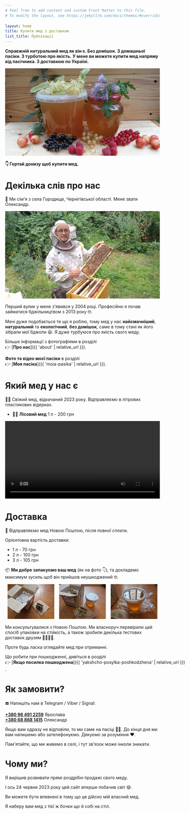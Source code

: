 ```yaml
---
# Feel free to add content and custom Front Matter to this file.
# To modify the layout, see https://jekyllrb.com/docs/themes/#overriding-theme-defaults

layout: home
title: Купити мед з доставкою
list_title: Публікації
---
```


**Справжній натуральний мед як він є. Без домішок. З домашньої пасіки. З турботою про якість.**
**У мене ви можете купити мед напряму від пасічника. З доставкою по Україні.**

![тут можна купити натуральний мед з домашньої пасіки](/images/med-1.jpeg)

**👇️ Гортай донизу щоб купити мед.**

# Декілька слів про нас

🏡 Ми сім'я з села Городище, Чернігівської області.
Мене звати Олександр.

<img src="/images/oleksandr-1.jpeg" alt="мед в сотах" />

Перший вулик у мене з'явився у 2004 році.
Професійно я почав займатися бджільництвом з 2013 <span style="white-space: nowrap;">року 🤓</span>.

Мені дуже подобається те що я роблю, тому мед у нас **найсмачніший**, **натуральний** та **екологічний**,
**без домішок**, саме в тому стані як його зібрали мої <span style="white-space: nowrap;">бджоли 😃</span>.
Я дуже турбуюся про якість свого меду.

Більше інформації з фотографіями в розділі
<span style="white-space: nowrap;">👉️ [**Про нас**]({{ 'about' | relative_url }})</span>.

**Фото та відео моєї пасіки** в розділі
<span style="white-space: nowrap;">👉️ [**Моя пасіка**]({{ 'moia-pasika' | relative_url }})</span>.

# Який мед у нас є

🐝🍯 Свіжий мед, відкачаний 2023 року. Відправляємо в літрових пластикових відерках.

- 🌳🌲 **Лісовий мед** 1 л - 200 грн

<video width="100%" controls preload="metadata">
  <source src="/images/med-do-snidanku-1.mp4#t=0.001" type="video/mp4">
<p>
Ваш браузер не підтримує HTML відео. Натомість
<a href="/images/med-do-snidanku-1.mp4">ось посилання на відео</a>.
</p>
</video>

# Доставка

📮 Відправляємо мед Новою Поштою, після повної сплати.

Орієнтовна вартість доставки:

- 1 л - 70 грн
- 2 л - 100 грн
- 3 л - 105 грн

📦 **Ми добре запакуємо ваш мед** (як на <span style="white-space: nowrap;">фото 👇️</span>),
та докладемо максимум зусиль щоб він прийшов <span style="white-space: nowrap;">неушкоджений 🤓</span>.

<div style="overflow: hidden; display: flex; justify-content:space-around; margin-bottom: 15px;">
<div style="max-width: 30%; display: inline-block;">
    <a href="/images/med-dostavka-1.jpg">
        <img src="/images/med-dostavka-1.jpg" alt="Доставка меду 1" />
    </a>
</div>

<div style="max-width: 30%; display: inline-block;">
    <a href="/images/med-dostavka-2.jpg">
        <img src="/images/med-dostavka-2.jpg" alt="Доставка меду 2" />
    </a>
</div>

<div style="max-width: 30%; display: inline-block;">
    <a href="/images/med-dostavka-3.jpg">
        <img src="/images/med-dostavka-3.jpg" alt="Доставка меду 3" />
    </a>
</div>
</div>

Ми консультувалися з Новою Поштою.
Ми власноруч перевірили цей спосіб упаковки на стійкість, а також зробили декілька тестових доставок <span style="white-space: nowrap;">друзям 👨‍🔬👩‍🔬</span>.

Проте будь ласка оглядайте мед при отриманні.

Що робити при пошкодженні, дивіться в розділі
<span style="white-space: nowrap;">👉️ [**Якщо посилка пошкоджена**]({{ 'yakshcho-posylka-poshkodzhena' | relative_url }})</span>.

# Як замовити?

☎️ Напишіть нам в Telegram / Viber / Signal:

<a href="tel:+380964912259">**+380 96 491 2259**</a> Ярослава  
<a href="tel:+380688681415">**+380 68 868 1415**</a> Олександр  

Якщо вам одразу не відповіли, то ми саме на <span style="white-space: nowrap;">пасіці 🧑‍🌾</span>.
До кінця дня ми вам напишемо або зателефонуємо.
Дякуємо за <span style="white-space: nowrap;">розуміння ❤️</span>.

Пам'ятайте, що ми живемо в селі, і тут зв'язок може інколи зникати.

# Чому ми?

Я вирішив розвивати прямі роздрібні продажі свого меду.

І ось 24 червня 2023 року цей сайт вперше побачив <span style="white-space: nowrap;">світ 😄</span>.

Ви можете бути впевнені в тому що це дійсно мій власний мед.

Я наберу вам мед з тієї ж бочки що й собі на стіл.
